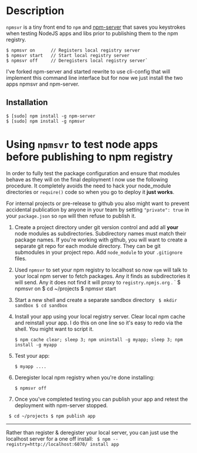 # Description

`npmsvr` is a tiny front end to `npm` and [npm-server](https://www.npmjs.org/package/npm-server) that saves you keystrokes when testing NodeJS apps and libs prior to publishing them to the npm registry.

    $ npmsvr on      // Registers local registry server
    $ npmsvr start   // Start local registry server
    $ npmsvr off     // Deregisters local registry server`

I've forked npm-server and started rewrite to use cli-config that will implement this command line interface but for now we just install the two apps npmsvr and npm-server.

## Installation

    $ [sudo] npm install -g npm-server
    $ [sudo] npm install -g npmsvr

# Using `npmsvr` to test node apps before publishing to npm registry

In order to fully test the package configuration and ensure that modules behave as they will on the final deployment I now use the following procedure.  It completely avoids the need to hack your node_module directories or `require()` code so when you go to deploy it **just works**.  

For internal projects or pre-release to github you also might want to prevent accidental publication by anyone in your team by setting `"private": true` in your `package.json` so `npm` will then refuse to publish it.

1. Create a project directory under git version control and add all **your** node modules as subdirectories. Subdirectory names must match their package names.  If you're working with github, you will want to create a separate git repo for each module directory. They can be git submodules in your project repo.  Add `node_module` to your `.gitignore` files.

2. Used `npmsvr` to set your npm registry to localhost so now `npm` will talk to your local npm server to fetch packages. Any it finds as subdirectories it will send. Any it does not find it will proxy to `registry.npmjs.org` .
`
     $ npmsvr on
     $ cd ~/projects
     $ npmsvr start

3. Start a new shell and create a separate sandbox directory
`
    $ mkdir sandbox
    $ cd sandbox`

4.  Install your app using your local registry server. Clear local npm cache and reinstall your app. I do this on one line so it's easy to redo via the shell. You might want to script it.

    `$ npm cache clear; sleep 3; npm uninstall -g myapp; sleep 3; npm install -g myapp`

5. Test your app:

    `$ myapp ....`

6.   Deregister local npm registry when you're done installing:

     `$ npmsvr off`

7. Once you've completed testing you can publish your app and retest the deployment with npm-server stopped.

`
     $ cd ~/projects
     $ npm publish app`

___
Rather than register & deregister your local server, you can just use the localhost server for a one off install: 
`
    $ npm --registry=http://localhost:6070/ install app`

